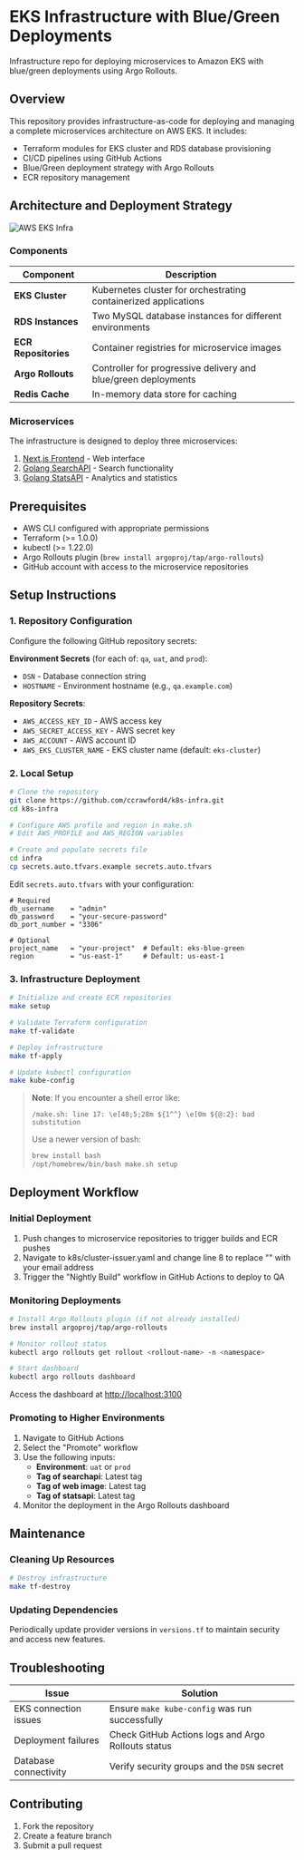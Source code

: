 # EKS Infrastructure with Blue/Green Deployments

Infrastructure repo for deploying microservices to Amazon EKS with blue/green deployments using Argo Rollouts.

## Overview

This repository provides infrastructure-as-code for deploying and managing a complete microservices architecture on AWS EKS. It includes:

- Terraform modules for EKS cluster and RDS database provisioning
- CI/CD pipelines using GitHub Actions
- Blue/Green deployment strategy with Argo Rollouts
- ECR repository management

## Architecture and Deployment Strategy

![AWS EKS Infra](https://github.com/user-attachments/assets/f84f969a-cc31-4095-8144-f6d51fd05bab)

### Components

| Component | Description |
|-----------|-------------|
| **EKS Cluster** | Kubernetes cluster for orchestrating containerized applications |
| **RDS Instances** | Two MySQL database instances for different environments |
| **ECR Repositories** | Container registries for microservice images |
| **Argo Rollouts** | Controller for progressive delivery and blue/green deployments |
| **Redis Cache** | In-memory data store for caching |

### Microservices

The infrastructure is designed to deploy three microservices:

1. [Next.js Frontend](https://github.com/ccrawford4/search-app) - Web interface
2. [Golang SearchAPI](https://github.com/ccrawford4/search) - Search functionality
3. [Golang StatsAPI](https://github.com/ccrawford4/stats) - Analytics and statistics

## Prerequisites

- AWS CLI configured with appropriate permissions
- Terraform (>= 1.0.0)
- kubectl (>= 1.22.0)
- Argo Rollouts plugin (`brew install argoproj/tap/argo-rollouts`)
- GitHub account with access to the microservice repositories

## Setup Instructions

### 1. Repository Configuration

Configure the following GitHub repository secrets:

**Environment Secrets** (for each of: `qa`, `uat`, and `prod`):

- `DSN` - Database connection string
- `HOSTNAME` - Environment hostname (e.g., `qa.example.com`)

**Repository Secrets**:

- `AWS_ACCESS_KEY_ID` - AWS access key
- `AWS_SECRET_ACCESS_KEY` - AWS secret key
- `AWS_ACCOUNT` - AWS account ID
- `AWS_EKS_CLUSTER_NAME` - EKS cluster name (default: `eks-cluster`)

### 2. Local Setup

```bash
# Clone the repository
git clone https://github.com/ccrawford4/k8s-infra.git
cd k8s-infra

# Configure AWS profile and region in make.sh
# Edit AWS_PROFILE and AWS_REGION variables

# Create and populate secrets file
cd infra
cp secrets.auto.tfvars.example secrets.auto.tfvars
```

Edit `secrets.auto.tfvars` with your configuration:

```hcl
# Required
db_username    = "admin"
db_password    = "your-secure-password"
db_port_number = "3306"

# Optional
project_name   = "your-project"  # Default: eks-blue-green
region         = "us-east-1"     # Default: us-east-1
```

### 3. Infrastructure Deployment

```bash
# Initialize and create ECR repositories
make setup

# Validate Terraform configuration
make tf-validate

# Deploy infrastructure
make tf-apply

# Update kubectl configuration
make kube-config
```

> **Note**: If you encounter a shell error like:
>
> ```
> /make.sh: line 17: \e[48;5;28m ${1^^} \e[0m ${@:2}: bad substitution
> ```
>
> Use a newer version of bash:
>
> ```bash
> brew install bash
> /opt/homebrew/bin/bash make.sh setup
> ```

## Deployment Workflow

### Initial Deployment

1. Push changes to microservice repositories to trigger builds and ECR pushes
2. Navigate to k8s/cluster-issuer.yaml and change line 8 to replace "<your email address>" with your email address
3. Trigger the "Nightly Build" workflow in GitHub Actions to deploy to QA

### Monitoring Deployments

```bash
# Install Argo Rollouts plugin (if not already installed)
brew install argoproj/tap/argo-rollouts

# Monitor rollout status
kubectl argo rollouts get rollout <rollout-name> -n <namespace>

# Start dashboard
kubectl argo rollouts dashboard
```

Access the dashboard at <http://localhost:3100>

### Promoting to Higher Environments

1. Navigate to GitHub Actions
2. Select the "Promote" workflow
3. Use the following inputs:
   - **Environment**: `uat` or `prod`
   - **Tag of searchapi**: Latest tag
   - **Tag of web image**: Latest tag
   - **Tag of statsapi**: Latest tag
4. Monitor the deployment in the Argo Rollouts dashboard

## Maintenance

### Cleaning Up Resources

```bash
# Destroy infrastructure
make tf-destroy
```

### Updating Dependencies

Periodically update provider versions in `versions.tf` to maintain security and access new features.

## Troubleshooting

| Issue | Solution |
|-------|----------|
| EKS connection issues | Ensure `make kube-config` was run successfully |
| Deployment failures | Check GitHub Actions logs and Argo Rollouts status |
| Database connectivity | Verify security groups and the `DSN` secret |

## Contributing

1. Fork the repository
2. Create a feature branch
3. Submit a pull request
